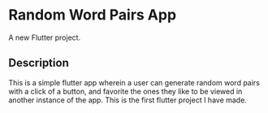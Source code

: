 # Random Word Pairs App

A new Flutter project.

## Description

This is a simple flutter app wherein a user can generate random word pairs with a click of a button, and favorite the ones they like to be viewed in another instance of the app. This is the first flutter project I have made.
